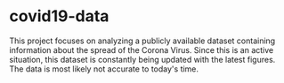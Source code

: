 # covid19-data
This project focuses on analyzing a publicly available dataset containing information about the spread of the Corona Virus. Since this is an active situation, this dataset is constantly being updated with the latest figures. The data is most likely not accurate to today's time.
